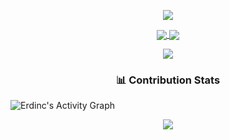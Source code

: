 <p align="center">
    <img src="https://readme-typing-svg.herokuapp.com/?lines=Hello+!+Welcome+to+my+Github+page;I+am+Yağmur+:)&font=Fira%20Code&center=true&width=740&height=45&color=7B68EE&vCenter=true&size=30">
</p>

<div align="center">
    <div>
        <a href="https://github.com/yagmurlu">
            <img align="center" src="https://github-readme-stats.vercel.app/api?username=yagmurlu&show_icons=true&bg_color=0d1117&text_color=bdc3c7&title_color=f1c40f&icon_color=f1c40f&hide_border=true" />
        </a>
       <a href="https://github.com/yagmurlu">
            <img align="center" src="https://github-readme-stats.vercel.app/api/top-langs/?username=yagmurlu&bg_color=0d1117&text_color=bdc3c7&title_color=f1c40f&hide_border=true&layout=compact&langs_count=10" />
        </a>
    </div>
</div>

<p align="center">
<img src="https://user-images.githubusercontent.com/73097560/115834477-dbab4500-a447-11eb-908a-139a6edaec5c.gif"> 
<br>
  
<h3 align="center"> 📊 Contribution Stats </h3>  

<img alt="Erdinc's Activity Graph" src="https://github-readme-activity-graph.vercel.app/graph/?username=ErdincOzdemirr&bg_color=1F222E&color=F8D866&line=F85D7F&point=FFFFFF&hide_border=true" />
 

<br>
<p align="center">
<img src="https://user-images.githubusercontent.com/73097560/115834477-dbab4500-a447-11eb-908a-139a6edaec5c.gif"> 
<br>
